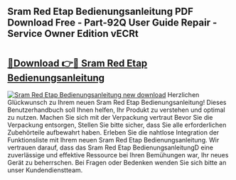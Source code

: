## Sram Red Etap Bedienungsanleitung PDF Download Free - Part-92Q User Guide Repair - Service Owner Edition vECRt

# <h2><a href="http://df1x9s2.blite.top/?on=Sram+Red+Etap+Bedienungsanleitung">🔗Download 👉🔴 Sram Red Etap Bedienungsanleitung</a></h2>

[![Sram Red Etap Bedienungsanleitung new download](https://i.imgur.com/lujVjoI.png)](http://df1x9s2.blite.top/?on=Sram+Red+Etap+Bedienungsanleitung)
Herzlichen Glückwunsch zu Ihrem neuen Sram Red Etap Bedienungsanleitung! Dieses Benutzerhandbuch soll Ihnen helfen, Ihr Produkt zu verstehen und optimal zu nutzen. Machen Sie sich mit der Verpackung vertraut Bevor Sie die Verpackung entsorgen, Stellen Sie bitte sicher, dass Sie alle erforderlichen Zubehörteile aufbewahrt haben. Erleben Sie die nahtlose Integration der Funktionsliste mit Ihrem neuen Sram Red Etap Bedienungsanleitung. Wir vertrauen darauf, dass das Sram Red Etap BedienungsanleitungD eine zuverlässige und effektive Ressource bei Ihren Bemühungen war, Ihr neues Gerät zu beherrschen. Bei Fragen oder Bedenken wenden Sie sich bitte an unser Kundendienstteam.
